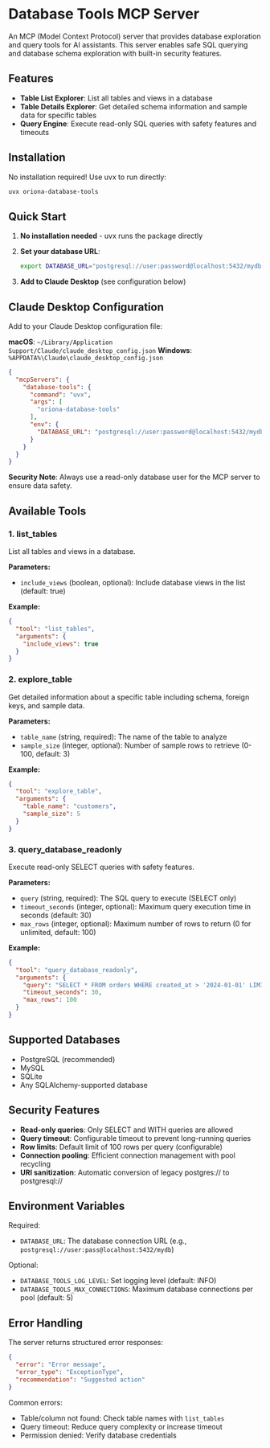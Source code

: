 # Database Tools MCP Server

An MCP (Model Context Protocol) server that provides database exploration and query tools for AI assistants. This server enables safe SQL querying and database schema exploration with built-in security features.

## Features

- **Table List Explorer**: List all tables and views in a database
- **Table Details Explorer**: Get detailed schema information and sample data for specific tables
- **Query Engine**: Execute read-only SQL queries with safety features and timeouts

## Installation

No installation required! Use uvx to run directly:

```bash
uvx oriona-database-tools
```

## Quick Start

1. **No installation needed** - uvx runs the package directly

2. **Set your database URL**:
   ```bash
   export DATABASE_URL="postgresql://user:password@localhost:5432/mydb"
   ```

3. **Add to Claude Desktop** (see configuration below)

## Claude Desktop Configuration

Add to your Claude Desktop configuration file:

**macOS**: `~/Library/Application Support/Claude/claude_desktop_config.json`
**Windows**: `%APPDATA%\Claude\claude_desktop_config.json`

```json
{
  "mcpServers": {
    "database-tools": {
      "command": "uvx",
      "args": [
        "oriona-database-tools"
      ],
      "env": {
        "DATABASE_URL": "postgresql://user:password@localhost:5432/mydb"
      }
    }
  }
}
```

**Security Note**: Always use a read-only database user for the MCP server to ensure data safety.

## Available Tools

### 1. list_tables

List all tables and views in a database.

**Parameters:**

- `include_views` (boolean, optional): Include database views in the list (default: true)

**Example:**

```json
{
  "tool": "list_tables",
  "arguments": {
    "include_views": true
  }
}
```

### 2. explore_table

Get detailed information about a specific table including schema, foreign keys, and sample data.

**Parameters:**

- `table_name` (string, required): The name of the table to analyze
- `sample_size` (integer, optional): Number of sample rows to retrieve (0-100, default: 3)

**Example:**

```json
{
  "tool": "explore_table",
  "arguments": {
    "table_name": "customers",
    "sample_size": 5
  }
}
```

### 3. query_database_readonly

Execute read-only SELECT queries with safety features.

**Parameters:**

- `query` (string, required): The SQL query to execute (SELECT only)
- `timeout_seconds` (integer, optional): Maximum query execution time in seconds (default: 30)
- `max_rows` (integer, optional): Maximum number of rows to return (0 for unlimited, default: 100)

**Example:**

```json
{
  "tool": "query_database_readonly",
  "arguments": {
    "query": "SELECT * FROM orders WHERE created_at > '2024-01-01' LIMIT 10",
    "timeout_seconds": 30,
    "max_rows": 100
  }
}
```

## Supported Databases

- PostgreSQL (recommended)
- MySQL
- SQLite
- Any SQLAlchemy-supported database

## Security Features

- **Read-only queries**: Only SELECT and WITH queries are allowed
- **Query timeout**: Configurable timeout to prevent long-running queries
- **Row limits**: Default limit of 100 rows per query (configurable)
- **Connection pooling**: Efficient connection management with pool recycling
- **URI sanitization**: Automatic conversion of legacy postgres:// to postgresql://

## Environment Variables

Required:

- `DATABASE_URL`: The database connection URL (e.g., `postgresql://user:pass@localhost:5432/mydb`)

Optional:

- `DATABASE_TOOLS_LOG_LEVEL`: Set logging level (default: INFO)
- `DATABASE_TOOLS_MAX_CONNECTIONS`: Maximum database connections per pool (default: 5)


## Error Handling

The server returns structured error responses:

```json
{
  "error": "Error message",
  "error_type": "ExceptionType",
  "recommendation": "Suggested action"
}
```

Common errors:

- Table/column not found: Check table names with `list_tables`
- Query timeout: Reduce query complexity or increase timeout
- Permission denied: Verify database credentials
